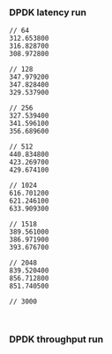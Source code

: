 ### DPDK latency run
```
// 64
312.653800
316.828700
308.972800

// 128
347.979200
347.828400
329.537900

// 256
327.539400
341.596100
356.689600

// 512
440.834800
423.269700
429.674100

// 1024
616.701200
621.246100
633.909300

// 1518
389.561000
386.971900
393.676700

// 2048
839.520400
856.712800
851.740500

// 3000



```


### DPDK throughput run
